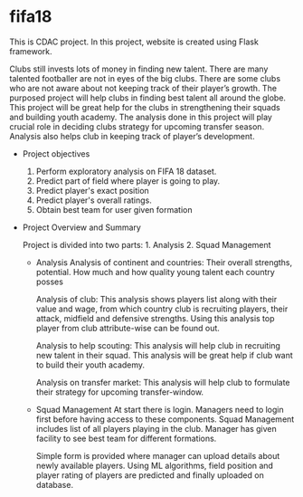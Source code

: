 # fifa18
This is CDAC project. In this project, website is created using Flask framework.

Clubs still invests lots of money in finding new talent. There are many talented footballer are not in eyes of the big clubs. There are some clubs who are not aware about not keeping track of their player’s growth. The purposed project will help clubs in finding best talent all around the globe. This project will be great help for the clubs in strengthening their squads and building youth academy. The analysis done in this project will play crucial role in deciding clubs strategy for upcoming transfer season. Analysis also helps club in keeping track of player’s development.

+ Project objectives
	1. Perform exploratory analysis on FIFA 18 dataset.
	2. Predict part of field where player is going to play.
	3. Predict player's exact position
	4. Predict player's overall ratings.
	5. Obtain best team for user given formation 

+ Project Overview and Summary

	Project is divided into two parts: 
		1. Analysis
		2. Squad Management

	- Analysis
		Analysis of continent and countries: Their overall strengths, potential. How much and how quality young talent each country posses

		Analysis of club: This analysis shows players list along with their value and wage, from which country club is recruiting players, their attack, midfield and defensive strengths. Using this analysis top player from club attribute-wise can be found out. 

		Analysis to help scouting: This analysis will help club in recruiting new talent in their squad. This analysis will be great help if club want to build their youth academy.

		Analysis on transfer market: This analysis will help club to formulate their strategy for upcoming transfer-window.

	- Squad Management
		At start there is login. Managers need to login first before having access to these components.
		Squad Management includes list of all players playing in the club. Manager has given facility to see best team for different formations.

		Simple form is provided where manager can upload details about newly available players. Using ML algorithms, field position and player rating of players are predicted and finally uploaded on database.

